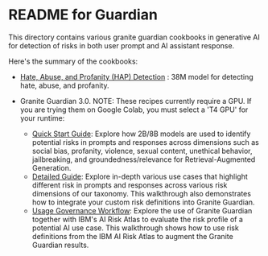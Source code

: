 # README for Guardian

This directory contains various granite guardian cookbooks in generative AI for detection of risks in both user prompt and AI assistant response.

Here's the summary of the cookbooks:
* [Hate, Abuse, and Profanity (HAP) Detection](HAP.ipynb) : 38M model for detecting hate, abuse, and profanity.

* Granite Guardian 3.0. NOTE: These recipes currently require a GPU. If you are trying them on Google Colab, you must select a 'T4 GPU' for your runtime:
    - [Quick Start Guide](Granite_Guardian_Quick_Start.ipynb): Explore how 2B/8B models are used to identify potential risks in prompts and responses across dimensions such as social bias, profanity, violence, sexual content, unethical behavior, jailbreaking, and groundedness/relevance for Retrieval-Augmented Generation.
    - [Detailed Guide](Granite_Guardian_Detailed_Guide.ipynb): Explore in-depth various use cases that highlight different risk in prompts and responses across various risk dimensions of our taxonomy. This walkthrough also demonstrates how to integrate your custom risk definitions into Granite Guardian.
    - [Usage Governance Workflow](Granite_Guardian_Usage_Governance_Workflow.ipynb): Explore the use of Granite Guardian together with IBM's AI Risk Atlas to evaluate the risk profile of a potential AI use case.  This walkthrough shows how to use risk definitions from the IBM AI Risk Atlas to augment the Granite Guardian results.    

